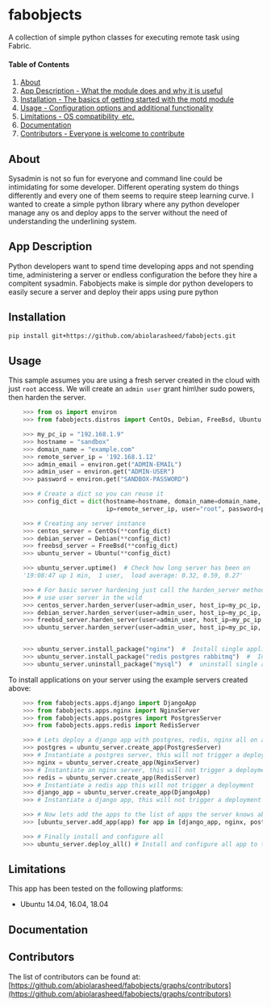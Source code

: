 # fabobjects

A collection of simple python classes for executing remote task using Fabric.

#### Table of Contents

1. [About](#about)
2. [App Description - What the module does and why it is useful](#app-description)
3. [Installation - The basics of getting started with the motd module](#installation)
4. [Usage - Configuration options and additional functionality](#usage)
5. [Limitations - OS compatibility, etc.](#limitations)
6.  [Documentation](#documentation)
7. [Contributors - Everyone is welcome to contribute](#contributors)


## About

Sysadmin is not so fun for everyone and command line could be intimidating for some developer. Different operating
system do things differently and every one of them seems to require steep learning curve. I wanted to create a simple
python library where any python developer manage any os and deploy apps to the server without the need of understanding
the underlining system.

## App Description

Python developers want to spend time developing apps and not spending time, administering a server or endless
configuration the before they hire a compitent sysadmin. Fabobjects make is simple dor python developers to easily
secure a server and deploy their apps using pure python

## Installation

```bash
pip install git+https://github.com/abiolarasheed/fabobjects.git
```

## Usage

This sample assumes you are using a fresh server created in the cloud with just `root` access.
We will create an `admin user` grant him\her sudo powers, then harden the server.

```python
    >>> from os import environ
    >>> from fabobjects.distros import CentOs, Debian, FreeBsd, Ubuntu

    >>> my_pc_ip = "192.168.1.9"
    >>> hostname = "sandbox"
    >>> domain_name = "example.com"
    >>> remote_server_ip = '192.168.1.12'
    >>> admin_email = environ.get("ADMIN-EMAIL")
    >>> admin_user = environ.get("ADMIN-USER")
    >>> password = environ.get("SANDBOX-PASSWORD")

    >>> # Create a dict so you can reuse it
    >>> config_dict = dict(hostname=hostname, domain_name=domain_name,
                           ip=remote_server_ip, user="root", password=password)

    >>> # Creating any server instance
    >>> centos_server = CentOs(**config_dict)
    >>> debian_server = Debian(**config_dict)
    >>> freebsd_server = FreeBsd(**config_dict)
    >>> ubuntu_server = Ubuntu(**config_dict)

    >>> ubuntu_server.uptime()  # Check how long server has been on
    '19:08:47 up 1 min,  1 user,  load average: 0.32, 0.59, 0.27'

    >>> # For basic server hardening just call the harden_server method and you ready to
    >>> # use user server in the wild
    >>> centos_server.harden_server(user=admin_user, host_ip=my_pc_ip, email=admin_email)
    >>> debian_server.harden_server(user=admin_user, host_ip=my_pc_ip, email=admin_email)
    >>> freebsd_server.harden_server(user=admin_user, host_ip=my_pc_ip, email=admin_email)
    >>> ubuntu_server.harden_server(user=admin_user, host_ip=my_pc_ip, email=admin_email)


    >>> ubuntu_server.install_package("nginx")  #  Install single application
    >>> ubuntu_server.install_package("redis postgres rabbitmq")  #  Install multiple application
    >>> ubuntu_server.uninstall_package("mysql")  #  uninstall single application
```

To install applications on your server using the example servers created above:

```python
    >>> from fabobjects.apps.django import DjangoApp
    >>> from fabobjects.apps.nginx import NginxServer
    >>> from fabobjects.apps.postgres import PostgresServer
    >>> from fabobjects.apps.redis import RedisServer

    >>> # Lets deploy a django app with postgres, redis, nginx all on a single server box.
    >>> postgres = ubuntu_server.create_app(PostgresServer)
    >>> # Instantiate a postgres server, this will not trigger a deployment
    >>> nginx = ubuntu_server.create_app(NginxServer)
    >>> # Instantiate an nginx server, this will not trigger a deployment
    >>> redis = ubuntu_server.create_app(RedisServer)
    >>> # Instantiate a redis app this will not trigger a deployment
    >>> django_app = ubuntu_server.create_app(DjangoApp)
    >>> # Instantiate a django app, this will not trigger a deployment

    >>> # Now lets add the apps to the list of apps the server knows about
    >>> [ubuntu_server.add_app(app) for app in [django_app, nginx, postgres, redis]]

    >>> # Finally install and configure all
    >>> ubuntu_server.deploy_all() # Install and configure all app to this server

```

## Limitations

This app has been tested on the following platforms:

* Ubuntu 14.04, 16.04, 18.04

## Documentation

## Contributors

The list of contributors can be found at: [https://github.com/abiolarasheed/fabobjects/graphs/contributors](https://github.com/abiolarasheed/fabobjects/graphs/contributors)